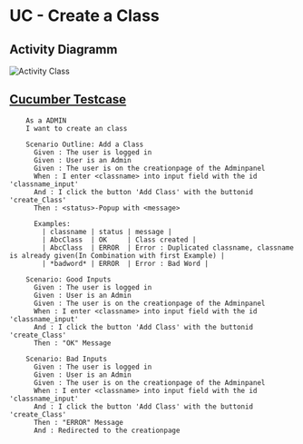 UC - Create a Class
=========================

Activity Diagramm
-----------------
![Activity Class](https://github.com/Unk3wn/TaskHub---Documentation/blob/master/UC/UseCases/CreateAClass/CreateAClass.png)

[Cucumber Testcase](https://github.com/Unk3wn/TaskHub---Codebase/blob/master/CucumberTests/src/test/resource/CreateAClass.feature)
----------------
        As a ADMIN
        I want to create an class

        Scenario Outline: Add a Class
          Given : The user is logged in
          Given : User is an Admin
          Given : The user is on the creationpage of the Adminpanel
          When : I enter <classname> into input field with the id 'classname_input'
          And : I click the button 'Add Class' with the buttonid 'create_Class'
          Then : <status>-Popup with <message>

          Examples:
            | classname | status | message |
            | AbcClass  | OK     | Class created |
            | AbcClass  | ERROR  | Error : Duplicated classname, classname is already given(In Combination with first Example) |
            | *badword* | ERROR  | Error : Bad Word |

        Scenario: Good Inputs
          Given : The user is logged in
          Given : User is an Admin
          Given : The user is on the creationpage of the Adminpanel
          When : I enter <classname> into input field with the id 'classname_input'
          And : I click the button 'Add Class' with the buttonid 'create_Class'
          Then : "OK" Message

        Scenario: Bad Inputs
          Given : The user is logged in
          Given : User is an Admin
          Given : The user is on the creationpage of the Adminpanel
          When : I enter <classname> into input field with the id 'classname_input'
          And : I click the button 'Add Class' with the buttonid 'create_Class'
          Then : "ERROR" Message
          And : Redirected to the creationpage
